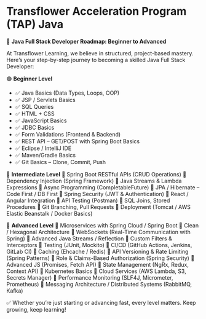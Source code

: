 # Transflower Acceleration Program (TAP) Java

🚀 **Java Full Stack Developer Roadmap: Beginner to Advanced**

At Transflower Learning, we believe in structured, project-based mastery. Here’s your step-by-step journey to becoming a skilled Java Full Stack Developer:



🟢 **Beginner Level**
- ✅ Java Basics (Data Types, Loops, OOP)
- ✅ JSP / Servlets Basics
- ✅ SQL Queries
- ✅ HTML + CSS
- ✅ JavaScript Basics
- ✅ JDBC Basics
- ✅ Form Validations (Frontend & Backend)
- ✅ REST API – GET/POST with Spring Boot Basics
- ✅ Eclipse / IntelliJ IDE
- ✅ Maven/Gradle Basics
- ✅ Git Basics – Clone, Commit, Push


🔵 **Intermediate Level**
🚀 Spring Boot RESTful APIs (CRUD Operations)
🚀 Dependency Injection (Spring Framework)
🚀 Java Streams & Lambda Expressions
🚀 Async Programming (CompletableFuture)
🚀 JPA / Hibernate – Code First / DB First
🚀 Spring Security (JWT & Authentication)
🚀 React / Angular Integration
🚀 API Testing (Postman)
🚀 SQL Joins, Stored Procedures
🚀 Git Branching, Pull Requests
🚀 Deployment (Tomcat / AWS Elastic Beanstalk / Docker Basics)


🔴 **Advanced Level**
🧠 Microservices with Spring Cloud / Spring Boot
🧠 Clean / Hexagonal Architecture
🧠 WebSockets (Real-Time Communication with Spring)
🧠 Advanced Java Streams / Reflection
🧠 Custom Filters & Interceptors
🧠 Testing (JUnit, Mockito)
🧠 CI/CD (GitHub Actions, Jenkins, GitLab CI)
🧠 Caching (Ehcache / Redis)
🧠 API Versioning & Rate Limiting (Spring Patterns)
🧠 Role & Claims-Based Authorization (Spring Security)
🧠 Advanced JS (Promises, Fetch API)
🧠 State Management (NgRx, Redux, Context API)
🧠 Kubernetes Basics
🧠 Cloud Services (AWS Lambda, S3, Secrets Manager)
🧠 Performance Monitoring (SLF4J, Micrometer, Prometheus)
🧠 Messaging Architecture / Distributed Systems (RabbitMQ, Kafka)

✅ Whether you’re just starting or advancing fast, every level matters. Keep growing, keep learning!
